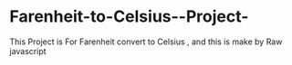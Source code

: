 # Farenheit-to-Celsius--Project-
This Project is For Farenheit  convert to Celsius , and this is make by Raw javascript
